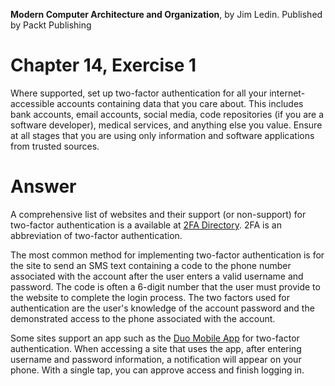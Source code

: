 __Modern Computer Architecture and Organization__, by Jim Ledin. Published by Packt Publishing
# Chapter 14, Exercise 1

Where supported, set up two-factor authentication for all your internet-accessible accounts containing data that you care about. This includes bank accounts, email accounts, social media, code repositories (if you are a software developer), medical services, and anything else you value. Ensure at all stages that you are using only information and software applications from trusted sources.

# Answer
A comprehensive list of websites and their support (or non-support) for two-factor authentication is a available at [2FA Directory](https://2fa.directory/). 2FA is an abbreviation of two-factor authentication.

The most common method for implementing two-factor authentication is for the site to send an SMS text containing a code to the phone number associated with the account after the user enters a valid username and password. The code is often a 6-digit number that the user must provide to the website to complete the login process. The two factors used for authentication are the user's knowledge of the account password and the demonstrated access to the phone associated with the account.

Some sites support an app such as the [Duo Mobile App](https://duo.com/product/multi-factor-authentication-mfa/duo-mobile-app) for two-factor authentication. When accessing a site that uses the app, after entering username and password information, a notification will appear on your phone. With a single tap, you can approve access and finish logging in.
